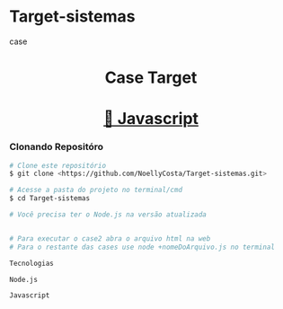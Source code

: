 # Target-sistemas
case


<h1 align="center"> Case Target</h1>


<h1 align="center">
    <a href="https://pt-br.reactjs.org/">🔗 Javascript</a>
</h1>


### Clonando Repositóro 

```bash
# Clone este repositório
$ git clone <https://github.com/NoellyCosta/Target-sistemas.git>

# Acesse a pasta do projeto no terminal/cmd
$ cd Target-sistemas

# Você precisa ter o Node.js na versão atualizada


# Para executar o case2 abra o arquivo html na web
# Para o restante das cases use node +nomeDoArquivo.js no terminal

Tecnologias

Node.js

Javascript



